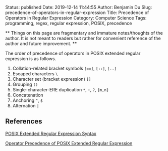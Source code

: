 Status: published
Date: 2019-12-14 11:44:55
Author: Benjamin Du
Slug: precedence-of-operators-in-regular-expression
Title: Precedence of Operators in Regular Expression
Category: Computer Science
Tags: programming, regex, regular expression, POSIX, precedence

**
Things on this page are fragmentary and immature notes/thoughts of the author.
It is not meant to readers but rather for convenient reference of the author and future improvement.
**


The order of precedence of operators in POSIX extended regular expression is as follows.

1. Collation-related bracket symbols `[==]`, `[::]`, `[..]`
2. Escaped characters `\`
3. Character set (bracket expression) `[]`
4. Grouping `()`
5. Single-character-ERE duplication `*`, `+`, `?`, `{m,n}`
6. Concatenation
7. Anchoring `^`, `$`
8. Alternation `|`


## References

[POSIX Extended Regular Expression Syntax](https://www.boost.org/doc/libs/1_56_0/libs/regex/doc/html/boost_regex/syntax/basic_extended.html#boost_regex.syntax.basic_extended.operator_precedence)

[Operator Precedence of POSIX Extended Regular Expression](https://www.boost.org/doc/libs/1_56_0/libs/regex/doc/html/boost_regex/syntax/basic_extended.html#boost_regex.syntax.basic_extended.operator_precedence)